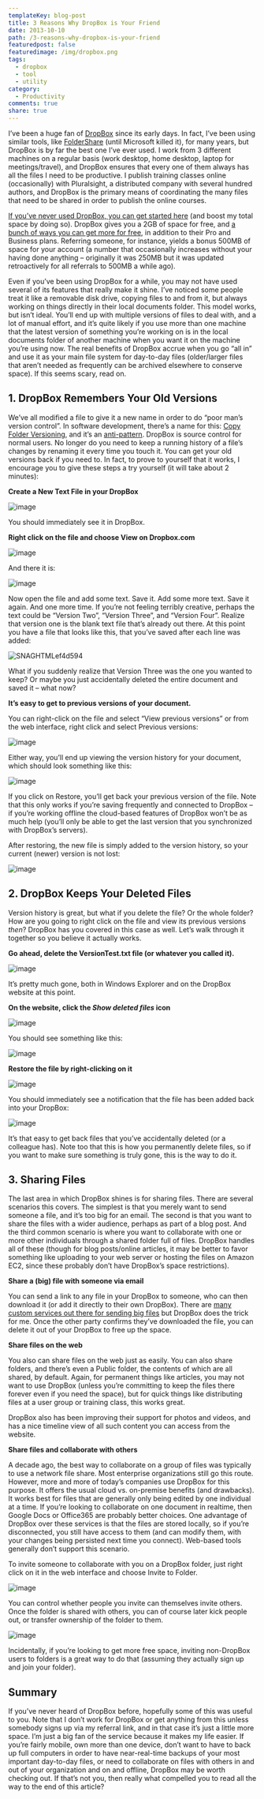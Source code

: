 ```yaml
---
templateKey: blog-post
title: 3 Reasons Why DropBox is Your Friend
date: 2013-10-10
path: /3-reasons-why-dropbox-is-your-friend
featuredpost: false
featuredimage: /img/dropbox.png
tags:
  - dropbox
  - tool
  - utility
category:
  - Productivity
comments: true
share: true
---
```


I’ve been a huge fan of [DropBox](https://www.dropbox.com) since its early days. In fact, I’ve been using similar tools, like [FolderShare](http://foldershare.com) (until Microsoft killed it), for many years, but DropBox is by far the best one I’ve ever used. I work from 3 different machines on a regular basis (work desktop, home desktop, laptop for meetings/travel), and DropBox ensures that every one of them always has all the files I need to be productive. I publish training classes online (occasionally) with Pluralsight, a distributed company with several hundred authors, and DropBox is the primary means of coordinating the many files that need to be shared in order to publish the online courses.

[If you’ve never used DropBox, you can get started here](https://db.tt/9EN76sb) (and boost my total space by doing so). DropBox gives you a 2GB of space for free, and [a bunch of ways you can get more for free](https://www.dropbox.com/getspace), in addition to their Pro and Business plans. Referring someone, for instance, yields a bonus 500MB of space for your account (a number that occasionally increases without your having done anything – originally it was 250MB but it was updated retroactively for all referrals to 500MB a while ago).

Even if you’ve been using DropBox for a while, you may not have used several of its features that really make it shine. I’ve noticed some people treat it like a removable disk drive, copying files to and from it, but always working on things directly in their local documents folder. This model works, but isn’t ideal. You’ll end up with multiple versions of files to deal with, and a lot of manual effort, and it’s quite likely if you use more than one machine that the latest version of something you’re working on is in the local documents folder of another machine when you want it on the machine you’re using now. The real benefits of DropBox accrue when you go “all in” and use it as your main file system for day-to-day files (older/larger files that aren’t needed as frequently can be archived elsewhere to conserve space). If this seems scary, read on.

## 1\. DropBox Remembers Your Old Versions

We’ve all modified a file to give it a new name in order to do “poor man’s version control”. In software development, there’s a name for this: [Copy Folder Versioning](http://deviq.com/copy-folder-versioning), and it’s an [anti-pattern](http://deviq.com/topics/antipatterns). DropBox is source control for normal users. No longer do you need to keep a running history of a file’s changes by renaming it every time you touch it. You can get your old versions back if you need to. In fact, to prove to yourself that it works, I encourage you to give these steps a try yourself (it will take about 2 minutes):

**Create a New Text File in your DropBox**

![image](/img/image_5.png "image")

You should immediately see it in DropBox.

**Right click on the file and choose View on Dropbox.com**

![image](/img/image_6_1.png "image")

And there it is:

![image](/img/image_9.png "image")

Now open the file and add some text. Save it. Add some more text. Save it again. And one more time. If you’re not feeling terribly creative, perhaps the text could be “Version Two”, “Version Three”, and “Version Four”. Realize that version one is the blank text file that’s already out there. At this point you have a file that looks like this, that you’ve saved after each line was added:

![SNAGHTMLef4d594](/img/SNAGHTMLef4d594_1.png "SNAGHTMLef4d594")

What if you suddenly realize that Version Three was the one you wanted to keep? Or maybe you just accidentally deleted the entire document and saved it – what now?

**It’s easy to get to previous versions of your document.**

You can right-click on the file and select “View previous versions” or from the web interface, right click and select Previous versions:

![image](/img/image_12.png "image")

Either way, you’ll end up viewing the version history for your document, which should look something like this:

![image](/img/image_15.png "image")

If you click on Restore, you’ll get back your previous version of the file. Note that this only works if you’re saving frequently and connected to DropBox – if you’re working offline the cloud-based features of DropBox won’t be as much help (you’ll only be able to get the last version that you synchronized with DropBox’s servers).

After restoring, the new file is simply added to the version history, so your current (newer) version is not lost:

![image](/img/image_18.png "image")

## 2\. DropBox Keeps Your Deleted Files

Version history is great, but what if you delete the file? Or the whole folder? How are you going to right click on the file and view its previous versions _then_? DropBox has you covered in this case as well. Let’s walk through it together so you believe it actually works.

**Go ahead, delete the VersionTest.txt file (or whatever you called it).**

![image](/img/image_27.png "image")

It’s pretty much gone, both in Windows Explorer and on the DropBox website at this point.

**On the website, click the _Show deleted files_ icon**

![image](/img/image_26.png "image")

You should see something like this:

![image](/img/image_25.png "image")

**Restore the file by right-clicking on it**

![image](/img/image_32.png "image")

You should immediately see a notification that the file has been added back into your DropBox:

![image](/img/image_33.png "image")

It’s that easy to get back files that you’ve accidentally deleted (or a colleague has). Note too that this is how you permanently delete files, so if you want to make sure something is truly gone, this is the way to do it.

## 3\. Sharing Files

The last area in which DropBox shines is for sharing files. There are several scenarios this covers. The simplest is that you merely want to send someone a file, and it’s too big for an email. The second is that you want to share the files with a wider audience, perhaps as part of a blog post. And the third common scenario is where you want to collaborate with one or more other individuals through a shared folder full of files. DropBox handles all of these (though for blog posts/online articles, it may be better to favor something like uploading to your web server or hosting the files on Amazon EC2, since these probably don’t have DropBox’s space restrictions).

**Share a (big) file with someone via email**

You can send a link to any file in your DropBox to someone, who can then download it (or add it directly to their own DropBox). There are [many custom services out there for sending big files](https://www.google.com/search?q=send+big+files) but DropBox does the trick for me. Once the other party confirms they’ve downloaded the file, you can delete it out of your DropBox to free up the space.

**Share files on the web**

You also can share files on the web just as easily. You can also share folders, and there’s even a Public folder, the contents of which are all shared, by default. Again, for permanent things like articles, you may not want to use DropBox (unless you’re committing to keep the files there forever even if you need the space), but for quick things like distributing files at a user group or training class, this works great.

DropBox also has been improving their support for photos and videos, and has a nice timeline view of all such content you can access from the website.

**Share files and collaborate with others**

A decade ago, the best way to collaborate on a group of files was typically to use a network file share. Most enterprise organizations still go this route. However, more and more of today’s companies use DropBox for this purpose. It offers the usual cloud vs. on-premise benefits (and drawbacks). It works best for files that are generally only being edited by one individual at a time. If you’re looking to collaborate on one document in realtime, then Google Docs or Office365 are probably better choices. One advantage of DropBox over these services is that the files are stored locally, so if you’re disconnected, you still have access to them (and can modify them, with your changes being persisted next time you connect). Web-based tools generally don’t support this scenario.

To invite someone to collaborate with you on a DropBox folder, just right click on it in the web interface and choose Invite to Folder.

![image](/img/image_36.png "image")

You can control whether people you invite can themselves invite others. Once the folder is shared with others, you can of course later kick people out, or transfer ownership of the folder to them.

![image](/img/image_39.png "image")

Incidentally, if you’re looking to get more free space, inviting non-DropBox users to folders is a great way to do that (assuming they actually sign up and join your folder).

## Summary

If you’ve never heard of DropBox before, hopefully some of this was useful to you. Note that I don’t work for DropBox or get anything from this unless somebody signs up via my referral link, and in that case it’s just a little more space. I’m just a big fan of the service because it makes my life easier. If you’re fairly mobile, own more than one device, don’t want to have to back up full computers in order to have near-real-time backups of your most important day-to-day files, or need to collaborate on files with others in and out of your organization and on and offline, DropBox may be worth checking out. If that’s not you, then really what compelled you to read all the way to the end of this article?
